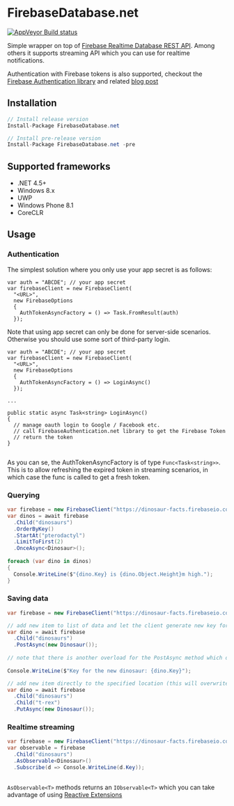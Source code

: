 # FirebaseDatabase.net
[![AppVeyor Build status](https://ci.appveyor.com/api/projects/status/ep8xw22cexktghba?svg=true)](https://ci.appveyor.com/project/bezysoftware/firebase-database-dotnet)

Simple wrapper on top of [Firebase Realtime Database REST API](https://firebase.google.com/docs/database/). Among others it supports streaming API which you can use for realtime notifications.

Authentication with Firebase tokens is also supported, checkout the [Firebase Authentication library](https://github.com/step-up-labs/firebase-authentication-dotnet) and related [blog post](http://blog.bezysoftware.net/firebase-authentication-csharp-library/)

## Installation
```csharp
// Install release version
Install-Package FirebaseDatabase.net

// Install pre-release version
Install-Package FirebaseDatabase.net -pre
```

## Supported frameworks
* .NET 4.5+
* Windows 8.x
* UWP
* Windows Phone 8.1
* CoreCLR

## Usage

### Authentication

The simplest solution where you only use your app secret is as follows:

```
var auth = "ABCDE"; // your app secret
var firebaseClient = new FirebaseClient(
  "<URL>",
  new FirebaseOptions
  {
    AuthTokenAsyncFactory = () => Task.FromResult(auth) 
  });
```

Note that using app secret can only be done for server-side scenarios. Otherwise you should use some sort of third-party login. 

```
var auth = "ABCDE"; // your app secret
var firebaseClient = new FirebaseClient(
  "<URL>",
  new FirebaseOptions
  {
    AuthTokenAsyncFactory = () => LoginAsync()
  });

...

public static async Task<string> LoginAsync()
{
  // manage oauth login to Google / Facebook etc.
  // call FirebaseAuthentication.net library to get the Firebase Token
  // return the token
}
  
```

As you can se, the AuthTokenAsyncFactory is of type `Func<Task<string>>`. This is to allow refreshing the expired token in streaming scenarios, in which case the func is called to get a fresh token.

### Querying

```csharp
var firebase = new FirebaseClient("https://dinosaur-facts.firebaseio.com/");
var dinos = await firebase
  .Child("dinosaurs")
  .OrderByKey()
  .StartAt("pterodactyl")
  .LimitToFirst(2)
  .OnceAsync<Dinosaur>();
  
foreach (var dino in dinos)
{
  Console.WriteLine($"{dino.Key} is {dino.Object.Height}m high.");
}
```

### Saving data

```csharp
var firebase = new FirebaseClient("https://dinosaur-facts.firebaseio.com/");

// add new item to list of data and let the client generate new key for you (done offline)
var dino = await firebase
  .Child("dinosaurs")
  .PostAsync(new Dinosaur());
  
// note that there is another overload for the PostAsync method which delegates the new key generation to the firebase server
  
Console.WriteLine($"Key for the new dinosaur: {dino.Key}");  

// add new item directly to the specified location (this will overwrite whatever data already exists at that location)
var dino = await firebase
  .Child("dinosaurs")
  .Child("t-rex")
  .PutAsync(new Dinosaur());

```

### Realtime streaming

```csharp
var firebase = new FirebaseClient("https://dinosaur-facts.firebaseio.com/");
var observable = firebase
  .Child("dinosaurs")
  .AsObservable<Dinosaur>()
  .Subscribe(d => Console.WriteLine(d.Key));
  
```

```AsObservable<T>``` methods returns an ```IObservable<T>``` which you can take advantage of using [Reactive Extensions](https://github.com/Reactive-Extensions/Rx.NET)
